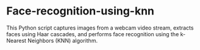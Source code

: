 # Face-recognition-using-knn
This Python script captures images from a webcam video stream, extracts faces using Haar cascades, and performs face recognition using the k-Nearest Neighbors (KNN) algorithm.
